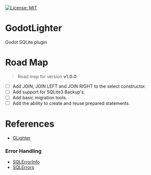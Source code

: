 [![License: MIT](https://img.shields.io/badge/License-MIT-yellow.svg)](https://opensource.org/licenses/MIT)

# GodotLighter 

Godot SQLite plugin

# Road Map

> Road map for version **v1.0.0**

- [ ] Add JOIN, JOIN LEFT and JOIN RIGHT to the select constructor.  
- [ ] Add support for SQLite3 Backup's.
- [ ] Add basic migration tools.
- [ ] Add the ability to create and reuse prepared statements.  

# References 

* [GLighter](docs/GLighter.md)

### Error Handling
* [SQLErrorInfo](docs/Objects/SQLErrorInfo.md)
* [SQLErrors](docs/Objects/SQLErrors.md)
